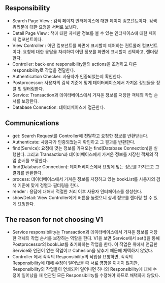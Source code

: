 ## Responsibility

- Search Page View : 검색 페이지 인터페이스에 대한 페이지 컴포넌트이다. 검색 쿼리문에 대한 요청을 서버로 보낸다.
- Detail Page View : 책에 대한 자세한 정보를 볼 수 있는 인터페이스에 대한 페이지 컴포넌트이다.
- View Controller : 어떤 컴포넌트를 화면에 표시할지 제어하는 컨트롤러 컴포넌트이다. 요청에 대한 응답을 처리하여 어떤 정보를 화면에 표시할지 선택하고, 렌더링한다.
- Controller:  back-end responsibility들의 actions을 조정하고 다른 responsibility로 작업을 전달한다.
- Authentication Checker: 사용자가 인증되었는지 확인한다.
- Postprocessor: 사용자의 검색 기준에 맞게 데이터베이스에서 가져온 정보들을 정렬 및 필터링한다.
- Service: Transaction과 데이터베이스에서 가져온 정보를 저장한 객체의 작업 순서를 보장한다.
- Database Connection: 데이터베이스에 접근한다.

## Communications

- get: Search Request를 Controller에 전달하고 요청한 정보를 반환받는다.
- Authenticate: 사용자가 인증되었는지 확인하고 그 결과를 반환한다.
- find(Service): 요청에 맞는 정보를 가져오는 find(Database Connection)을 실행한다. 그리고 Transaction과 데이터베이스에서 가져온 정보를 저장한 객체의 작업 순서를 보장한다.
- find(Database Connection): 데이터베이스에서 요청에 맞는 정보를 가져오고 그 결과를 반환한다.
- process:  데이터베이스에서 가져온 정보를 저장하고 있는 bookList를 사용자의 검색 기준에 맞게 정렬과 필터링을 한다.
- render : 응답에 대해서 적절한 처리 이후 사용자 인터페이스를 생성한다.
- showDetail: View Controller에게 버튼을 눌렀으니 상세 정보를 렌더링 할 수 있게 요청한다.

## The reason for not choosing V1

- Service responsibility는 Transaction과 데이터베이스에서 가져온 정보를 저장한 객체의 작업 순서를 보장하는 역할을 한다. V1을 보면 Service에서 set()을 통해 Postprocessor의 bookList를 초기화하는 작업을 한다. 이 작업은 위에서 언급한 Service와 연관이 없는 작업이고 Cohesion을 낮추기 때문에 채택하지 않았다.
- Controller 에서 각각의 Responsibility의 작업을 요청하면, 각각의 Responsibility에 대해 수정이 일어났을 때 서로 영향을 끼치지 않지만, Responsibility의 작업들이 연쇄되어 일어나면 하나의 Responsibility에 대해 수정이 일어났을 때 연관된 모든 Responsibility를 수정해야 하므로 채택하지 않았다.
